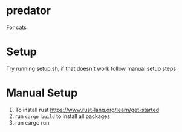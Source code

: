 # predator
For cats

# Setup
Try running setup.sh, if that doesn't work follow manual setup steps
# Manual Setup
1. To install rust https://www.rust-lang.org/learn/get-started
2. run `cargo build` to install all packages
3. run cargo run
